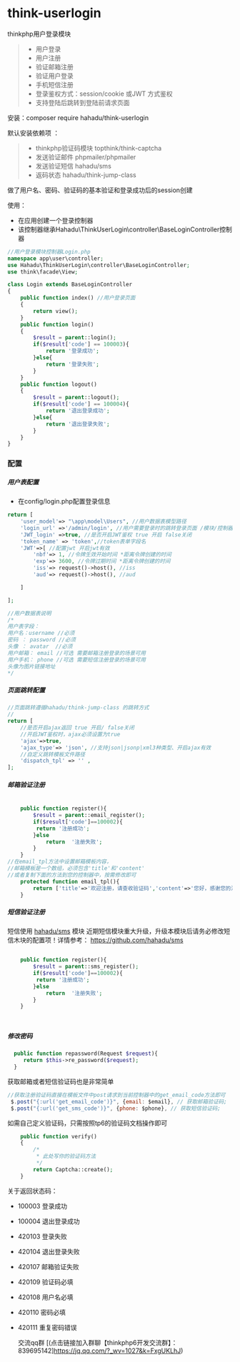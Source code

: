 # think-userlogin
thinkphp用户登录模块
>* 用户登录
>* 用户注册
>* 验证邮箱注册
>* 验证用户登录
>* 手机短信注册
>* 登录鉴权方式：session/cookie 或JWT 方式鉴权
>* 支持登陆后跳转到登陆前请求页面

  
安装：composer require hahadu/think-userlogin

默认安装依赖项 ： 
>* thinkphp验证码模块 topthink/think-captcha
>* 发送验证邮件 phpmailer/phpmailer
>* 发送验证短信 hahadu/sms
>* 返码状态 hahadu/think-jump-class 



做了用户名、密码、验证码的基本验证和登录成功后的session创建

使用：
* 在应用创建一个登录控制器
* 该控制器继承Hahadu\ThinkUserLogin\controller\BaseLoginController控制器

```php
//用户登录模块控制器Login.php
namespace app\user\controller;
use Hahadu\ThinkUserLogin\controller\BaseLoginController;
use think\facade\View;

class Login extends BaseLoginController
{
    public function index() //用户登录页面
    {
        return view();
    }
    public function login()
    {
        $result = parent::login();
        if($result['code'] == 100003){
            return '登录成功';
        }else{
            return '登录失败';
        }
    }
    public function logout()
    {
        $result = parent::logout();
        if($result['code'] == 100004){
            return '退出登录成功';
        }else{
            return '退出登录失败';
        }
    }
}

```
### 配置
##### 用户表配置
* 在config/login.php配置登录信息
```php
return [
    'user_model'=> "\app\model\Users", //用户数据表模型路径
    'login_url' =>'/admin/login', //用户需要登录时的跳转登录页面 /模块/控制器/方法
    'JWT_login' =>true, //是否开启JWT鉴权 true 开启 false关闭
    'token_name' => 'token',//token表单字段名
    'JWT'=>[ //配置jwt 开启jwt有效
        'nbf'=> 1, //令牌生效开始时间 *距离令牌创建的时间
        'exp'=> 3600, //令牌过期时间 *距离令牌创建的时间
        'iss'=> request()->host(), //iss
        'aud'=> request()->host(), //aud

    ]

];
```
```php
//用户数据表说明
/*
用户表字段：
用户名：username //必须
密码 ： password //必须
头像 ： avatar  //必须
用户邮箱： email //可选 需要邮箱注册登录的场景可用
用户手机： phone //可选 需要短信注册登录的场景可用
头像为图片链接地址 
*/
```
##### 页面跳转配置
```php
//页面跳转遵循hahadu/think-jump-class 的跳转方式
//
return [
    //是否开启ajax返回 true 开启/ false关闭
    //开启JWT鉴权时，ajax必须设置为true
    'ajax'=>true,
    'ajax_type'=> 'json', //支持json|jsonp|xml3种类型、开启ajax有效
    //自定义跳转模板文件路径
    'dispatch_tpl' => '' ,
];
```
##### 邮箱验证注册

```php

    public function register(){
        $result = parent::email_register();
        if($result['code']==100002){
         return '注册成功';
        }else
            return  '注册失败';
        }
    }
//在email_tpl方法中设置邮箱模板内容，
//邮箱模板是一个数组，必须包含'title'和'content'
//或者复制下面的方法到您的控制器中，按需修改即可
    protected function email_tpl(){
        return ['title'=>'欢迎注册，请查收验证码','content'=>'您好，感谢您的注册，您的验证码是: %s'];
    }


```
##### 短信验证注册
短信使用 [hahadu/sms](“https://github.com/hahadu/sms”) 模块
近期短信模块重大升级，升级本模块后请务必修改短信木块的配置项！详情参考： https://github.com/hahadu/sms
```php

    public function register(){
        $result = parent::sms_register();
        if($result['code']==100002){
         return '注册成功';
        }else
            return  '注册失败';
        }
    }




```
##### 修改密码
```php
  public function repassword(Request $request){
     return $this->re_password($request);
  }
```

获取邮箱或者短信验证码也是非常简单
```javascript
//获取注册验证码直接在模板文件中post请求到当前控制器中的get_email_code方法即可
 $.post("{:url('get_email_code')}", {email: $email}, // 获取邮箱验证码;
 $.post("{:url('get_sms_code')}", {phone: $phone}, // 获取短信验证码;

```
如需自己定义验证码，只需按照tp6的验证码文档操作即可
```php
    public function verify()
    { 
        /*
         * 此处写你的验证码方法
         */
        return Captcha::create();
    }
```
关于返回状态码：
* 100003 登录成功
* 100004 退出登录成功
* 420103 登录失败
* 420104 退出登录失败
* 420107 邮箱验证失败
* 420109 验证码必填
* 420108 用户名必填
* 420110 密码必填
* 420111 重复密码错误

  交流qq群 [(点击链接加入群聊【thinkphp6开发交流群】：839695142]https://jq.qq.com/?_wv=1027&k=FxgUKLhJ)
